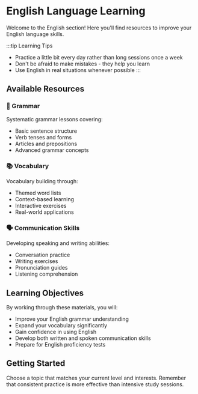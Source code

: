 # English Language Learning

Welcome to the English section! Here you'll find resources to improve your English language skills.

:::tip Learning Tips
- Practice a little bit every day rather than long sessions once a week
- Don't be afraid to make mistakes - they help you learn
- Use English in real situations whenever possible
:::

## Available Resources

### 📝 Grammar
Systematic grammar lessons covering:
- Basic sentence structure
- Verb tenses and forms
- Articles and prepositions
- Advanced grammar concepts

### 📚 Vocabulary
Vocabulary building through:
- Themed word lists
- Context-based learning
- Interactive exercises
- Real-world applications

### 🗣️ Communication Skills
Developing speaking and writing abilities:
- Conversation practice
- Writing exercises
- Pronunciation guides
- Listening comprehension

## Learning Objectives

By working through these materials, you will:
- Improve your English grammar understanding
- Expand your vocabulary significantly
- Gain confidence in using English
- Develop both written and spoken communication skills
- Prepare for English proficiency tests

## Getting Started

Choose a topic that matches your current level and interests. Remember that consistent practice is more effective than intensive study sessions.